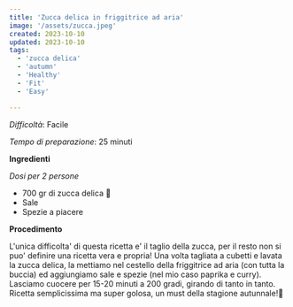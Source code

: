 ```yaml
---
title: 'Zucca delica in friggitrice ad aria'
image: '/assets/zucca.jpeg'
created: 2023-10-10
updated: 2023-10-10
tags:
  - 'zucca delica'
  - 'autumn'
  - 'Healthy'
  - 'Fit'
  - 'Easy'

---
```

*Difficoltà*: Facile

*Tempo di preparazione*: 25 minuti


**Ingredienti**

*Dosi per 2 persone*

- 700 gr di zucca delica 🎃 
- Sale
- Spezie a piacere


**Procedimento**

L'unica difficolta' di questa ricetta e' il taglio della zucca, per il resto non si puo' definire una ricetta vera e propria! 
Una volta tagliata a cubetti e lavata la zucca delica, la mettiamo nel cestello della friggitrice ad aria (con tutta la buccia) ed aggiungiamo sale e spezie (nel mio caso paprika e curry). Lasciamo cuocere per 15-20 minuti a 200 gradi, girando di tanto in tanto. 
Ricetta semplicissima ma super golosa, un must della stagione autunnale!🍁 
 